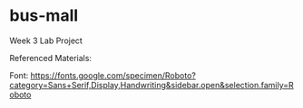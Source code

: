 # bus-mall
Week 3 Lab Project


Referenced Materials:

Font:
https://fonts.google.com/specimen/Roboto?category=Sans+Serif,Display,Handwriting&sidebar.open&selection.family=Roboto